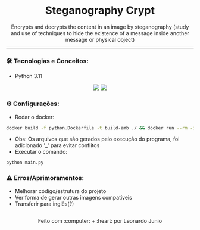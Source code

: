 <h1 align="center">Steganography Crypt</h1>

<p align="center">Encrypts and decrypts the content in an image by steganography (study and use of techniques to hide the existence of a message inside another message or physical object)</p>

<hr> 

### :hammer_and_wrench: Tecnologias e Conceitos:

* Python 3.11

<div align="center" style="display: inline_block">
	<img src="https://img.shields.io/static/v1?label=Python&message=v3.11&color=3572A5&style=flat"/>
	<img src="https://img.shields.io/static/v1?label=license&message=MIT&color=green&style=flat"/>
</div>

### :gear: Configurações:

* Rodar o docker:
```bash
docker build -f python.Dockerfile -t build-amb ./ && docker run --rm -it --entrypoint bash -v ${PWD}:/app build-amb 
```
* Obs: Os arquivos que são gerados pelo execução do programa, foi adicionado '\_' para evitar conflitos
* Executar o comando:
```bash
python main.py
```

### :warning: Erros/Aprimoramentos:

* Melhorar código/estrutura do projeto
* Ver forma de gerar outras imagens compativeis
* Transferir para inglês(?)

##

<div align="center">
	<p>Feito com :computer: + :heart: por Leonardo Junio</p>
</div>
